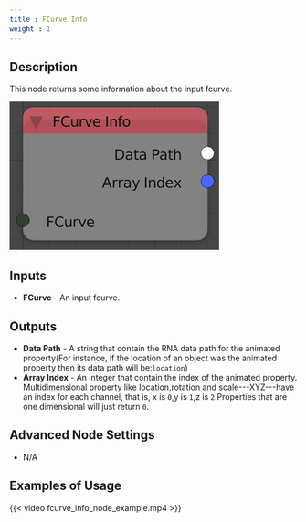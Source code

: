 ```yaml
---
title : FCurve Info
weight : 1
---
```


## Description

This node returns some information about the input fcurve.

![image](fcurve_info_node.png)

## Inputs

- **FCurve** - An input fcurve.

## Outputs

- **Data Path** - A string that contain the RNA data path for the
    animated property(For instance, if the location of an object was the
    animated property then its data path will be:`location`)
- **Array Index** - An integer that contain the index of the animated
    property. Multidimensional property like location,rotation and
    scale---XYZ---have an index for each channel, that is, x is `0`,y is
    `1`,z is `2`.Properties that are one dimensional will just return
    `0`.

## Advanced Node Settings

- N/A

## Examples of Usage

{{< video fcurve_info_node_example.mp4 >}}
